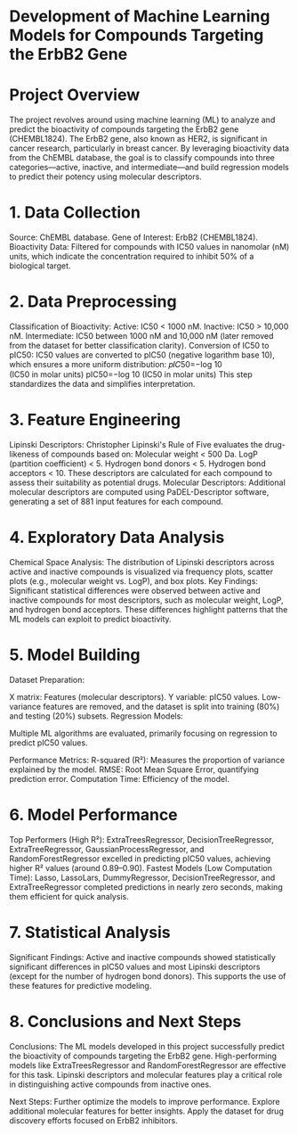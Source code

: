 # Development of Machine Learning Models for Compounds Targeting the ErbB2 Gene
# Project Overview
The project revolves around using machine learning (ML) to analyze and predict the bioactivity of compounds targeting the ErbB2 gene (CHEMBL1824). The ErbB2 gene, also known as HER2, is significant in cancer research, particularly in breast cancer. By leveraging bioactivity data from the ChEMBL database, the goal is to classify compounds into three categories—active, inactive, and intermediate—and build regression models to predict their potency using molecular descriptors.

# 1. Data Collection
Source: ChEMBL database.
Gene of Interest: ErbB2 (CHEMBL1824).
Bioactivity Data: Filtered for compounds with IC50 values in nanomolar (nM) units, which indicate the concentration required to inhibit 50% of a biological target.

# 2. Data Preprocessing
Classification of Bioactivity:
Active: IC50 < 1000 nM.
Inactive: IC50 > 10,000 nM.
Intermediate: IC50 between 1000 nM and 10,000 nM (later removed from the dataset for better classification clarity).
Conversion of IC50 to pIC50:
IC50 values are converted to pIC50 (negative logarithm base 10), which ensures a more uniform distribution:
𝑝𝐼𝐶50=−log 10 (IC50 in molar units)
pIC50=−log 10 (IC50 in molar units)
This step standardizes the data and simplifies interpretation.

# 3. Feature Engineering
Lipinski Descriptors:
Christopher Lipinski's Rule of Five evaluates the drug-likeness of compounds based on:
Molecular weight < 500 Da.
LogP (partition coefficient) < 5.
Hydrogen bond donors < 5.
Hydrogen bond acceptors < 10.
These descriptors are calculated for each compound to assess their suitability as potential drugs.
Molecular Descriptors:
Additional molecular descriptors are computed using PaDEL-Descriptor software, generating a set of 881 input features for each compound.

# 4. Exploratory Data Analysis
Chemical Space Analysis:
The distribution of Lipinski descriptors across active and inactive compounds is visualized via frequency plots, scatter plots (e.g., molecular weight vs. LogP), and box plots.
Key Findings:
Significant statistical differences were observed between active and inactive compounds for most descriptors, such as molecular weight, LogP, and hydrogen bond acceptors.
These differences highlight patterns that the ML models can exploit to predict bioactivity.

# 5. Model Building
Dataset Preparation:

X matrix: Features (molecular descriptors).
Y variable: pIC50 values.
Low-variance features are removed, and the dataset is split into training (80%) and testing (20%) subsets.
Regression Models:

Multiple ML algorithms are evaluated, primarily focusing on regression to predict pIC50 values. 

Performance Metrics:
R-squared (R²): Measures the proportion of variance explained by the model.
RMSE: Root Mean Square Error, quantifying prediction error.
Computation Time: Efficiency of the model.

# 6. Model Performance
Top Performers (High R²):
ExtraTreesRegressor, DecisionTreeRegressor, ExtraTreeRegressor, GaussianProcessRegressor, and RandomForestRegressor excelled in predicting pIC50 values, achieving higher R² values (around 0.89–0.90).
Fastest Models (Low Computation Time):
Lasso, LassoLars, DummyRegressor, DecisionTreeRegressor, and ExtraTreeRegressor completed predictions in nearly zero seconds, making them efficient for quick analysis.

# 7. Statistical Analysis
Significant Findings:
Active and inactive compounds showed statistically significant differences in pIC50 values and most Lipinski descriptors (except for the number of hydrogen bond donors).
This supports the use of these features for predictive modeling.

# 8. Conclusions and Next Steps
Conclusions:
The ML models developed in this project successfully predict the bioactivity of compounds targeting the ErbB2 gene.
High-performing models like ExtraTreesRegressor and RandomForestRegressor are effective for this task.
Lipinski descriptors and molecular features play a critical role in distinguishing active compounds from inactive ones.

Next Steps:
Further optimize the models to improve performance.
Explore additional molecular features for better insights.
Apply the dataset for drug discovery efforts focused on ErbB2 inhibitors.
